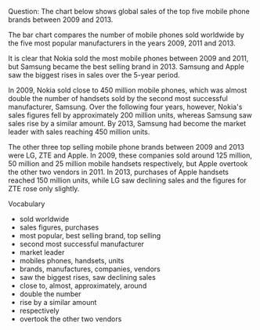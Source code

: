 Question: The chart below shows global sales of the top five mobile phone brands between 2009 and 2013.

The bar chart compares the number of mobile phones sold worldwide by the five most popular manufacturers in the years 2009, 2011 and 2013.

It is clear that Nokia sold the most mobile phones between 2009 and 2011, but Samsung became the best selling brand in 2013.
Samsung and Apple saw the biggest rises in sales over the 5-year period.

In 2009, Nokia sold close to 450 million mobile phones, which was almost double the number of handsets sold by the second most successful manufacturer, Samsung.
Over the following four years, however, Nokia's sales figures fell by approximately 200 million units, whereas Samsung saw sales rise by a similar amount.
By 2013, Samsung had become the market leader with sales reaching 450 million units.

The other three top selling mobile phone brands between 2009 and 2013 were LG, ZTE and Apple.
In 2009, these companies sold around 125 million, 50 million and 25 million mobile handsets respectively, but Apple overtook the other two vendors in 2011.
In 2013, purchases of Apple handsets reached 150 million units, while LG saw declining sales and the figures for ZTE rose only slightly.

Vocabulary
- sold worldwide
- sales figures, purchases
- most popular, best selling brand, top selling
- second most successful manufacturer
- market leader
- mobiles phones, handsets, units
- brands, manufactures, companies, vendors
- saw the biggest rises, saw declining sales
- close to, almost, approximately, around
- double the number
- rise by a similar amount
- respectively
- overtook the other two vendors
